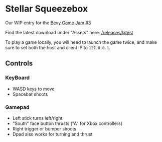 # Stellar Squeezebox

Our WIP entry for the [Bevy Game Jam #3](https://itch.io/jam/bevy-jam-3)

Find the latest download under "Assets"
here: [/releases/latest](https://github.com/paul-hansen/bevy-jam-3/releases/latest)

To play a game locally, you will need to launch the game twice, and make sure to set both the host and client IP
to `127.0.0.1`.

## Controls

### KeyBoard

- WASD keys to move
- Spacebar shoots

### Gamepad

- Left stick turns left/right
- "South" face button thrusts ("A" for Xbox controllers)
- Right trigger or bumper shoots
- Dpad also works for turning and thrust